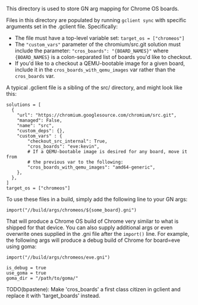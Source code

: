 This directory is used to store GN arg mapping for Chrome OS boards.

Files in this directory are populated by running `gclient sync` with specific
arguments set in the .gclient file. Specifically:
* The file must have a top-level variable set: `target_os = ["chromeos"]`
* The `"custom_vars"` parameter of the chromium/src.git solution must include
  the parameter: `"cros_boards": "{BOARD_NAMES}"` where `{BOARD_NAMES}` is a
  colon-separated list of boards you'd like to checkout.
* If you'd like to a checkout a QEMU-bootable image for a given board, include
  it in the `cros_boards_with_qemu_images` var rather than the `cros_boards`
  var.

A typical .gclient file is a sibling of the src/ directory, and might look like
this:
```
solutions = [
  {
    "url": "https://chromium.googlesource.com/chromium/src.git",
    "managed": False,
    "name": "src",
    "custom_deps": {},
    "custom_vars" : {
        "checkout_src_internal": True,
        "cros_boards": "eve:kevin",
        # If a QEMU-bootable image is desired for any board, move it from
        # the previous var to the following:
        "cros_boards_with_qemu_images": "amd64-generic",
    },
  },
]
target_os = ["chromeos"]
```

To use these files in a build, simply add the following line to your GN args:
```
import("//build/args/chromeos/${some_board}.gni")
```

That will produce a Chrome OS build of Chrome very similar to what is shipped
for that device. You can also supply additional args or even overwrite ones
supplied in the .gni file after the `import()` line. For example, the following
args will produce a debug build of Chrome for board=eve using goma:
```
import("//build/args/chromeos/eve.gni")

is_debug = true
use_goma = true
goma_dir = "/path/to/goma/"
```

TODO(bpastene): Make 'cros_boards' a first class citizen in gclient and replace
it with 'target_boards' instead.
